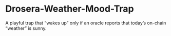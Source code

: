 # Drosera-Weather-Mood-Trap
A playful trap that “wakes up” only if an oracle reports that today’s on-chain “weather” is sunny.
